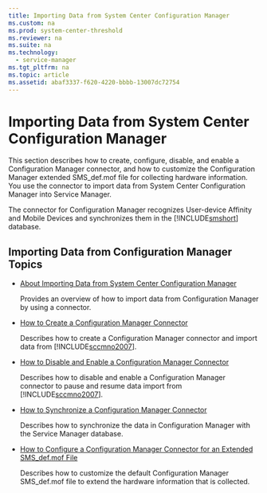 ```yaml
---
title: Importing Data from System Center Configuration Manager
ms.custom: na
ms.prod: system-center-threshold
ms.reviewer: na
ms.suite: na
ms.technology: 
  - service-manager
ms.tgt_pltfrm: na
ms.topic: article
ms.assetid: abaf3337-f620-4220-bbbb-13007dc72754
---
```

# Importing Data from System Center Configuration Manager
This section describes how to create, configure, disable, and enable a Configuration Manager connector, and how to customize the Configuration Manager extended SMS\_def.mof file for collecting hardware information. You use the connector to import data from System Center Configuration Manager into Service Manager.

The connector for Configuration Manager recognizes User\-device Affinity and Mobile Devices and synchronizes them in the [!INCLUDE[smshort](./Token/smshort_md.md)] database.

## Importing Data from Configuration Manager Topics

-   [About Importing Data from System Center Configuration Manager](About-Importing-Data-from-System-Center-Configuration-Manager.md)

    Provides an overview of how to import data from Configuration Manager by using a connector.

-   [How to Create a Configuration Manager Connector](How-to-Create-a-Configuration-Manager-Connector.md)

    Describes how to create a Configuration Manager connector and import data from [!INCLUDE[sccmno2007](./Token/sccmno2007_md.md)].

-   [How to Disable and Enable a Configuration Manager Connector](How-to-Disable-and-Enable-a-Configuration-Manager-Connector.md)

    Describes how to disable and enable a Configuration Manager connector to pause and resume data import from [!INCLUDE[sccmno2007](./Token/sccmno2007_md.md)].

-   [How to Synchronize a Configuration Manager Connector](How-to-Synchronize-a-Configuration-Manager-Connector.md)

    Describes how to synchronize the data in Configuration Manager with the Service Manager database.

-   [How to Configure a Configuration Manager Connector for an Extended SMS_def.mof File](How-to-Configure-a-Configuration-Manager-Connector-for-an-Extended-SMS_def.mof-File.md)

    Describes how to customize the default Configuration Manager SMS\_def.mof file to extend the hardware information that is collected.


